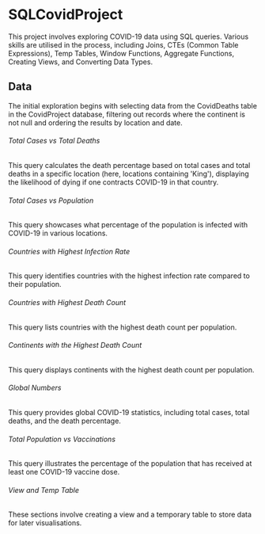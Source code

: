 #  SQLCovidProject

This project involves exploring COVID-19 data using SQL queries. 
Various skills are utilised in the process, including Joins, CTEs (Common Table Expressions), Temp Tables, Window Functions, Aggregate Functions, Creating Views, and Converting Data Types.

## Data

The initial exploration begins with selecting data from the CovidDeaths table in the CovidProject database, filtering out records where the continent is not null and ordering the results by location and date.

###### Total Cases vs Total Deaths
This query calculates the death percentage based on total cases and total deaths in a specific location (here, locations containing 'King'), displaying the likelihood of dying if one contracts COVID-19 in that country.

###### Total Cases vs Population
This query showcases what percentage of the population is infected with COVID-19 in various locations.

###### Countries with Highest Infection Rate
This query identifies countries with the highest infection rate compared to their population.

###### Countries with Highest Death Count
This query lists countries with the highest death count per population.

###### Continents with the Highest Death Count
This query displays continents with the highest death count per population.

###### Global Numbers
This query provides global COVID-19 statistics, including total cases, total deaths, and the death percentage.

###### Total Population vs Vaccinations
This query illustrates the percentage of the population that has received at least one COVID-19 vaccine dose.

###### View and Temp Table
These sections involve creating a view and a temporary table to store data for later visualisations.



